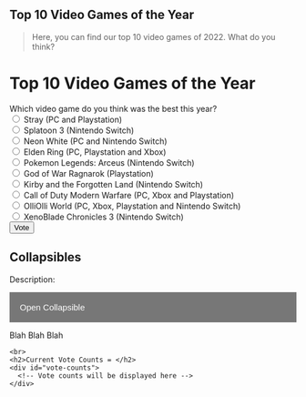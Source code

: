 ## Top 10 Video Games of the Year
> Here, you can find our top 10 video games of 2022. What do you think? 






<html>
  <head>
    <title>Top 10 Video Games of the Year</title>
  </head>
  <body>
    <h1>Top 10 Video Games of the Year</h1>
    <form>
      <label>Which video game do you think was the best this year?</label><br>
      <input type="radio" name="vote" value="1) "> Stray (PC and Playstation)<br>
      <input type="radio" name="vote" value="2) "> Splatoon 3 (Nintendo Switch)<br>
      <input type="radio" name="vote" value="3) "> Neon White (PC and Nintendo Switch)<br>
      <input type="radio" name="vote" value="4) "> Elden Ring (PC, Playstation and Xbox)<br>
      <input type="radio" name="vote" value="5) "> Pokemon Legends: Arceus (Nintendo Switch)<br>
      <input type="radio" name="vote" value="6) "> God of War Ragnarok (Playstation)<br>
      <input type="radio" name="vote" value="7) "> Kirby and the Forgotten Land (Nintendo Switch)<br>
      <input type="radio" name="vote" value="8) "> Call of Duty Modern Warfare (PC, Xbox and Playstation)<br>
      <input type="radio" name="vote" value="9) "> OlliOlli World (PC, Xbox, Playstation and Nintendo Switch)<br>
      <input type="radio" name="vote" value="10) "> XenoBlade Chronicles 3 (Nintendo Switch)<br>
      <input type="submit" value="Vote">
    </form>
    
  
<meta name="viewport" content="width=device-width, initial-scale=1">
<style>
.collapsible {
  background-color: #777;
  color: white;
  cursor: pointer;
  padding: 18px;
  width: 100%;
  border: none;
  text-align: left;
  outline: none;
  font-size: 15px;
}

</style>
</head>
<body>

<h2>Collapsibles</h2>

<p>Description:</p>
<button type="button" class="collapsible">Open Collapsible</button>
<div class="content">
  <p>Blah Blah Blah</p>
</div>


<script>
var coll = document.getElementsByClassName("collapsible");
var i;

for (i = 0; i < coll.length; i++) {
  coll[i].addEventListener("click", function() {
    this.classList.toggle("active");
    var content = this.nextElementSibling;
    if (content.style.display === "block") {
      content.style.display = "none";
    } else {
      content.style.display = "block";
    }
  });
}
</script>

</body>

    
    <br>
    <h2>Current Vote Counts = </h2>
    <div id="vote-counts">
      <!-- Vote counts will be displayed here -->
    </div>
  </body>
</html>




 


